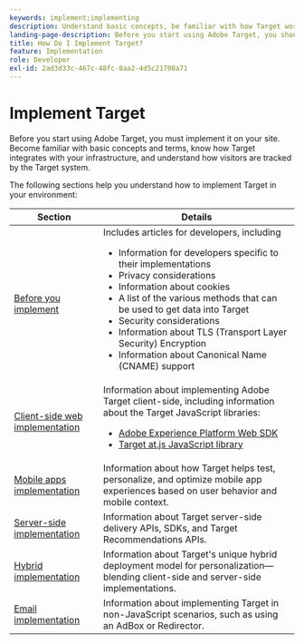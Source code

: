 ```yaml
---
keywords: implement;implementing
description: Understand basic concepts, be familiar with how Target works and integrates with your infrastructure, and understand how visitors are tracked.
landing-page-description: Before you start using Adobe Target, you should implement it on your site, understand a few basic concepts and terms, and be familiar with how Target works.
title: How Do I Implement Target?
feature: Implementation
role: Developer
exl-id: 2ad3d33c-467c-48fc-8aa2-4d5c21708a71
---
```

# Implement Target

Before you start using Adobe Target, you must implement it on your site. Become familiar with basic concepts and terms, know how Target integrates with your infrastructure, and understand how visitors are tracked by the Target system.

The following sections help you understand how to implement Target in your environment:

|Section|Details|
| --- | --- |
|[Before you implement](c-considerations-before-you-implement-target/considerations-before-you-implement-target.md)|Includes articles for developers, including<ul><li>Information for developers specific to their implementations</li><li>Privacy considerations</li><li>Information about cookies</li><li>A list of the various methods that can be used to get data into Target</li><li>Security considerations</li><li>Information about TLS (Transport Layer Security) Encryption</li><li>Information about Canonical Name (CNAME) support</li></ul>|
|[Client-side web implementation](/help/c-implementing-target/c-implementing-target-for-client-side-web/implement-target-for-client-side-web.md)|Information about implementing Adobe Target client-side, including information about the Target JavaScript libraries:<ul><li>[Adobe Experience Platform Web SDK](/help/c-implementing-target/c-implementing-target-for-client-side-web/aep-web-sdk.md)</li><li>[Target at.js JavaScript library](/help/c-implementing-target/c-implementing-target-for-client-side-web/c-how-atjs-works/how-atjs-works.md)</li></ul>|
|[Mobile apps implementation](/help/c-implementing-target/c-target-mobile-app/target-mobile-app.md)|Information about how Target helps test, personalize, and optimize mobile app experiences based on user behavior and mobile context.|
|[Server-side implementation](/help/c-implementing-target/c-api-and-sdk-overview/api-and-sdk-overview.md)|Information about Target server-side delivery APIs, SDKs, and Target Recommendations APIs.|
|[Hybrid implementation](/help/c-implementing-target/hybrid-implementation.md)|Information about Target's unique hybrid deployment model for personalization&mdash;blending client-side and server-side implementations.|
|[Email implementation](c-non-javascript-based-implementation/non-javascript-based-implementation.md)|Information about implementing Target in non-JavaScript scenarios, such as using an AdBox or Redirector.|
